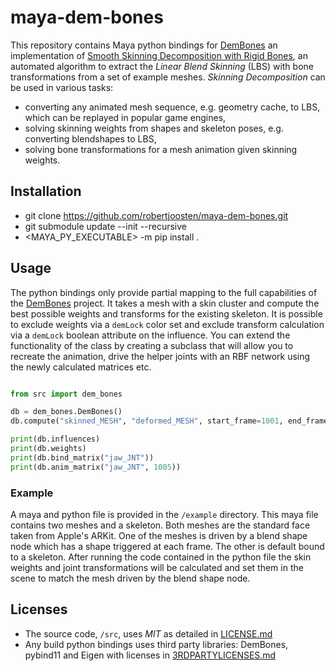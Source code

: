 # maya-dem-bones
This repository contains Maya python bindings for [DemBones](https://github.com/electronicarts/dem-bones) 
an implementation of [Smooth Skinning Decomposition with Rigid Bones](http://binh.graphics/papers/2012sa-ssdr/), 
an automated algorithm to extract the *Linear Blend Skinning* (LBS) with bone 
transformations from a set of example meshes. *Skinning Decomposition* can be 
used in various tasks:
- converting any animated mesh sequence, e.g. geometry cache, to LBS, which can be replayed in popular game engines,
- solving skinning weights from shapes and skeleton poses, e.g. converting blendshapes to LBS,
- solving bone transformations for a mesh animation given skinning weights.

## Installation
* git clone https://github.com/robertjoosten/maya-dem-bones.git
* git submodule update --init --recursive
* <MAYA_PY_EXECUTABLE> -m pip install .

## Usage
The python bindings only provide partial mapping to the full capabilities of 
the [DemBones](https://github.com/electronicarts/dem-bones) project. It takes
a mesh with a skin cluster and compute the best possible weights and transforms
for the existing skeleton. It is possible to exclude weights via a `demLock`
color set and exclude transform calculation via a `demLock` boolean attribute 
on the influence. You can extend the functionality of the class by creating 
a subclass that will allow you to recreate the animation, drive the helper 
joints with an RBF network using the newly calculated matrices etc.

```python

from src import dem_bones

db = dem_bones.DemBones()
db.compute("skinned_MESH", "deformed_MESH", start_frame=1001, end_frame=1010)

print(db.influences)
print(db.weights)
print(db.bind_matrix("jaw_JNT"))
print(db.anim_matrix("jaw_JNT", 1005))
```

### Example
A maya and python file is provided in the `/example` directory. This maya file
contains two meshes and a skeleton. Both meshes are the standard face taken 
from Apple's ARKit. One of the meshes is driven by a blend shape node which 
has a shape triggered at each frame. The other is default bound to a skeleton.
After running the code contained in the python file the skin weights and joint
transformations will be calculated and set them in the scene to match the mesh
driven by the blend shape node.

## Licenses
- The source code, `/src`, uses *MIT* as detailed in [LICENSE.md](LICENSE.md)
- Any build python bindings uses third party libraries: DemBones, pybind11 and Eigen with licenses in [3RDPARTYLICENSES.md](3RDPARTYLICENSES.md)
